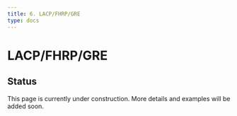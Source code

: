 ```yaml
---
title: 6. LACP/FHRP/GRE
type: docs
---
```


# LACP/FHRP/GRE

## Status

This page is currently under construction. More details and examples will be added soon.
